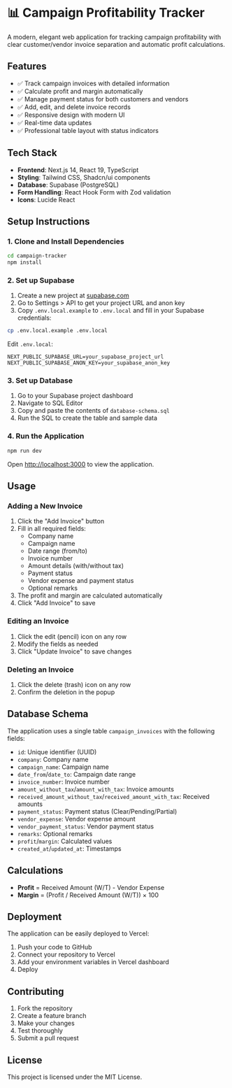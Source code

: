 # 📊 Campaign Profitability Tracker

A modern, elegant web application for tracking campaign profitability with clear customer/vendor invoice separation and automatic profit calculations.

## Features

- ✅ Track campaign invoices with detailed information
- ✅ Calculate profit and margin automatically
- ✅ Manage payment status for both customers and vendors
- ✅ Add, edit, and delete invoice records
- ✅ Responsive design with modern UI
- ✅ Real-time data updates
- ✅ Professional table layout with status indicators

## Tech Stack

- **Frontend**: Next.js 14, React 19, TypeScript
- **Styling**: Tailwind CSS, Shadcn/ui components
- **Database**: Supabase (PostgreSQL)
- **Form Handling**: React Hook Form with Zod validation
- **Icons**: Lucide React

## Setup Instructions

### 1. Clone and Install Dependencies

```bash
cd campaign-tracker
npm install
```

### 2. Set up Supabase

1. Create a new project at [supabase.com](https://supabase.com)
2. Go to Settings > API to get your project URL and anon key
3. Copy `.env.local.example` to `.env.local` and fill in your Supabase credentials:

```bash
cp .env.local.example .env.local
```

Edit `.env.local`:
```
NEXT_PUBLIC_SUPABASE_URL=your_supabase_project_url
NEXT_PUBLIC_SUPABASE_ANON_KEY=your_supabase_anon_key
```

### 3. Set up Database

1. Go to your Supabase project dashboard
2. Navigate to SQL Editor
3. Copy and paste the contents of `database-schema.sql`
4. Run the SQL to create the table and sample data

### 4. Run the Application

```bash
npm run dev
```

Open [http://localhost:3000](http://localhost:3000) to view the application.

## Usage

### Adding a New Invoice

1. Click the "Add Invoice" button
2. Fill in all required fields:
   - Company name
   - Campaign name
   - Date range (from/to)
   - Invoice number
   - Amount details (with/without tax)
   - Payment status
   - Vendor expense and payment status
   - Optional remarks
3. The profit and margin are calculated automatically
4. Click "Add Invoice" to save

### Editing an Invoice

1. Click the edit (pencil) icon on any row
2. Modify the fields as needed
3. Click "Update Invoice" to save changes

### Deleting an Invoice

1. Click the delete (trash) icon on any row
2. Confirm the deletion in the popup

## Database Schema

The application uses a single table `campaign_invoices` with the following fields:

- `id`: Unique identifier (UUID)
- `company`: Company name
- `campaign_name`: Campaign name
- `date_from`/`date_to`: Campaign date range
- `invoice_number`: Invoice number
- `amount_without_tax`/`amount_with_tax`: Invoice amounts
- `received_amount_without_tax`/`received_amount_with_tax`: Received amounts
- `payment_status`: Payment status (Clear/Pending/Partial)
- `vendor_expense`: Vendor expense amount
- `vendor_payment_status`: Vendor payment status
- `remarks`: Optional remarks
- `profit`/`margin`: Calculated values
- `created_at`/`updated_at`: Timestamps

## Calculations

- **Profit** = Received Amount (W/T) - Vendor Expense
- **Margin** = (Profit / Received Amount (W/T)) × 100

## Deployment

The application can be easily deployed to Vercel:

1. Push your code to GitHub
2. Connect your repository to Vercel
3. Add your environment variables in Vercel dashboard
4. Deploy

## Contributing

1. Fork the repository
2. Create a feature branch
3. Make your changes
4. Test thoroughly
5. Submit a pull request

## License

This project is licensed under the MIT License.
